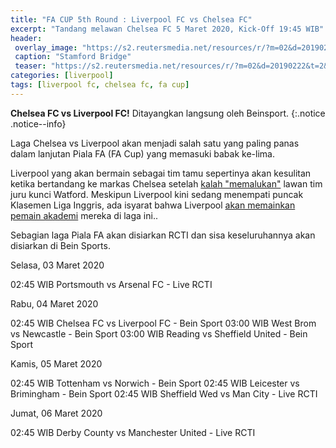 ```yaml
---
title: "FA CUP 5th Round : Liverpool FC vs Chelsea FC" 
excerpt: "Tandang melawan Chelsea FC 5 Maret 2020, Kick-Off 19:45 WIB"
header:
 overlay_image: "https://s2.reutersmedia.net/resources/r/?m=02&d=20190222&t=2&i=1359255499&w=1200&r=LYNXNPEF1L0WD" 
 caption: "Stamford Bridge"
 teaser: "https://s2.reutersmedia.net/resources/r/?m=02&d=20190222&t=2&i=1359255499&w=480&r=LYNXNPEF1L0WD"
categories: [liverpool]
tags: [liverpool fc, chelsea fc, fa cup]
---
```

**Chelsea FC vs Liverpool FC!** Ditayangkan langsung oleh Beinsport.
{:.notice .notice--info}

Laga Chelsea vs Liverpool akan menjadi salah satu yang paling panas dalam lanjutan Piala FA (FA Cup) yang memasuki babak ke-lima.

Liverpool yang akan bermain sebagai tim tamu sepertinya akan kesulitan ketika bertandang ke markas Chelsea setelah [kalah "memalukan"](https://www.catetan.pw/liverpool/away-vs-watford/) lawan tim juru kunci Watford. Meskipun Liverpool kini sedang menempati puncak Klasemen Liga Inggris, ada isyarat bahwa Liverpool [akan memainkan pemain akademi](https://www.catetan.pw/liverpool/fa-cup-home-vs-shrewsburry/) mereka di laga ini..

Sebagian laga Piala FA akan disiarkan RCTI dan sisa keseluruhannya akan disiarkan di Bein Sports.

Selasa, 03 Maret 2020

02:45 WIB Portsmouth vs Arsenal FC - Live RCTI

Rabu, 04 Maret 2020

02:45 WIB Chelsea FC vs Liverpool FC - Bein Sport
03:00 WIB West Brom vs Newcastle - Bein Sport
03:00 WIB Reading vs Sheffield United - Bein Sport

Kamis, 05 Maret 2020

02:45 WIB Tottenham vs Norwich - Bein Sport
02:45 WIB Leicester vs Brimingham - Bein Sport
02:45 WIB Sheffield Wed vs Man City - Live RCTI

Jumat, 06 Maret 2020

02:45 WIB Derby County vs Manchester United - Live RCTI
